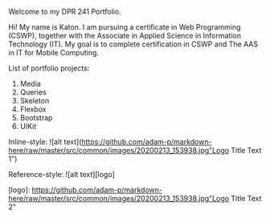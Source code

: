Welcome to my DPR 241 Portfolio.

Hi! My name is Katon. I am pursuing a certificate in Web Programming (CSWP), together with the Associate in    Applied Science in Information Technology (IT).    My goal is to complete certification in CSWP and The AAS in IT for Mobile Computing. 

List of portfolio projects:  
  1. Media  
  2. Queries  
  3. Skeleton  
  4. Flexbox  
  5. Bootstrap  
  6. UIKit
 
Inline-style: 
![alt text](https://github.com/adam-p/markdown-here/raw/master/src/common/images/20200213_153938.jpg"Logo Title Text 1")

Reference-style: 
![alt text][logo]

[logo]: https://github.com/adam-p/markdown-here/raw/master/src/common/images/20200213_153938.jpg"Logo Title Text 2"




